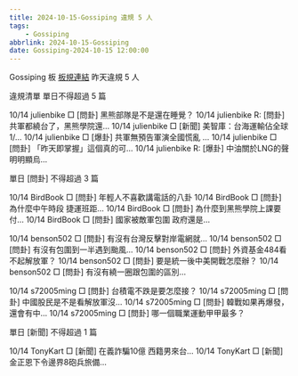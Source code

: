 ```yaml
---
title: 2024-10-15-Gossiping 違規 5 人
tags:
    - Gossiping
abbrlink: 2024-10-15-Gossiping
date: Gossiping-2024-10-15 12:00:00
---
```

Gossiping 板 [板規連結](https://www.ptt.cc/bbs/Gossiping/M.1637425085.A.07D.html)
昨天違規 5 人
<!-- more -->

違規清單
單日不得超過 5 篇

10/14 julienbike □ [問卦] 黑熊部隊是不是還在睡覺？
10/14 julienbike R: [問卦] 共軍都繞台了，黑熊學院還…
10/14 julienbike □ [新聞] 美智庫：台海運輸佔全球1/…
10/14 julienbike □ [爆卦] 共軍無預告軍演全國慌亂 …
10/14 julienbike □ [問卦] 「昨天即掌握」這個真的可…
10/14 julienbike R: [爆卦] 中油關於LNG的聲明明顯烏…

單日 [問卦] 不得超過 3 篇

10/14 BirdBook □ [問卦] 年輕人不喜歡講電話的八卦
10/14 BirdBook □ [問卦] 為什麼中午時段 捷運班距…
10/14 BirdBook □ [問卦] 為什麼到黑熊學院上課要付…
10/14 BirdBook □ [問卦] 國家被敵軍包圍 政府還是…

10/14 benson502 □ [問卦] 有沒有台灣反擊對岸電網就…
10/14 benson502 □ [問卦] 有沒有包圍到一半遇到颱風…
10/14 benson502 □ [問卦] 外資基金484看不起解放軍？
10/14 benson502 □ [問卦] 要是統一後中美開戰怎麼辦？
10/14 benson502 □ [問卦] 有沒有繞一圈跟包圍的區別…

10/14 s72005ming □ [問卦] 台積電不跌是要怎麼接？
10/14 s72005ming □ [問卦] 中國股民是不是看解放軍沒…
10/14 s72005ming □ [問卦] 韓戰如果再爆發，還會有中…
10/14 s72005ming □ [問卦] 哪一個職業運動甲甲最多？

單日 [新聞] 不得超過 1 篇

10/14 TonyKart □ [新聞] 在義詐騙10億 西籍男來台…
10/14 TonyKart □ [新聞] 金正恩下令邊界8砲兵旅備…